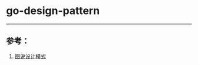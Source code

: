 # go-design-pattern

 ------
## 参考：
 1. [图说设计模式](https://design-patterns.readthedocs.io/zh_CN/latest/index.html)